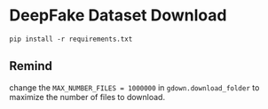 # DeepFake Dataset Download

```shell
pip install -r requirements.txt
```

## Remind

change the `MAX_NUMBER_FILES = 1000000` in `gdown.download_folder` to maximize the number of files to download.